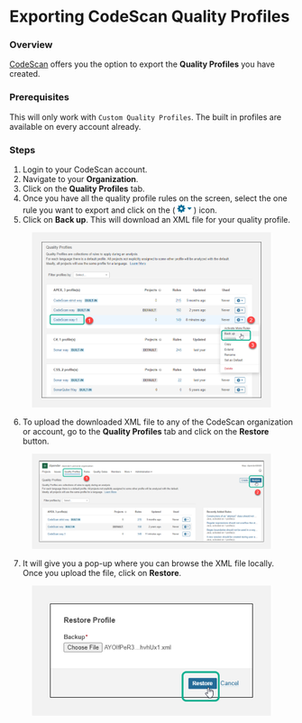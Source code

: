 # Exporting CodeScan Quality Profiles

### Overview <a href="#overview" id="overview"></a>

[CodeScan](https://www.codescan.io/) offers you the option to export the **Quality Profiles** you have created.

### Prerequisites <a href="#prerequisites" id="prerequisites"></a>

This will only work with `Custom Quality Profiles`. The built in profiles are available on every account already.

### Steps <a href="#steps" id="steps"></a>

1. Login to your CodeScan account.
2. Navigate to your **Organization**.
3. Click on the **Quality Profiles** tab.
4. Once you have all the quality profile rules on the screen, select the one rule you want to export and click on the (![](<../../../.gitbook/assets/image (60) (1) (1) (1) (1).png>)) icon.
5. Click on **Back up**. This will download an XML file for your quality profile.

<figure><img src="../../../.gitbook/assets/image (61) (1) (1) (1) (1).png" alt="" width="563"><figcaption></figcaption></figure>

6. To upload the downloaded XML file to any of the CodeScan organization or account, go to the **Quality Profiles** tab and click on the **Restore** button.

<figure><img src="../../../.gitbook/assets/image (62) (1) (1) (1) (1).png" alt=""><figcaption></figcaption></figure>

7. It will give you a pop-up where you can browse the XML file locally. Once you upload the file, click on **Restore**.

<figure><img src="../../../.gitbook/assets/image (63) (1) (1) (1) (1).png" alt=""><figcaption></figcaption></figure>
